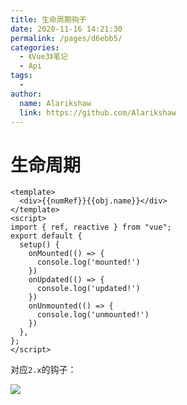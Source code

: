 ```yaml
---
title: 生命周期钩子
date: 2020-11-16 14:21:30
permalink: /pages/d6ebb5/
categories:
  - 《Vue3》笔记
  - Api
tags:
  -
author: 
  name: Alarikshaw
  link: https://github.com/Alarikshaw
---
```


# 生命周期

```vue
<template>
  <div>{{numRef}}{{obj.name}}</div>
</template>
<script>
import { ref, reactive } from "vue";
export default {
  setup() {
    onMounted(() => {
      console.log('mounted!')
    })
    onUpdated(() => {
      console.log('updated!')
    })
    onUnmounted(() => {
      console.log('unmounted!')
    })
  },
};
</script>
```

对应`2.x`的钩子：

![](https://picgoi-mg.oss-cn-beijing.aliyuncs.com/img/20201116142912.png)